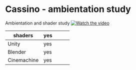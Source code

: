 # Cassino - ambientation study
Ambientation and shader study
[![Watch the video](https://dms.licdn.com/playlist/C4D05AQFQoBcHAsTO1A/mp4-720p-30fp-crf28/0/1647964524867?e=1654099200&v=beta&t=XM5GHcfpWqvrxinrWHeEYSnT4QDls9QhmMO1nKK_7_w)](https://dms.licdn.com/playlist/C4D05AQFQoBcHAsTO1A/mp4-720p-30fp-crf28/0/1647964524867?e=1654099200&v=beta&t=XM5GHcfpWqvrxinrWHeEYSnT4QDls9QhmMO1nKK_7_w)

| shaders     | yes |   |   |   |
|-------------|-----|---|---|---|
| Unity       | yes |   |   |   |
| Blender     | yes |   |   |   |
| Cinemachine | yes |   |   |   |
